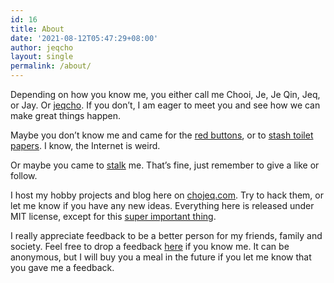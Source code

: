 ```yaml
---
id: 16
title: About
date: '2021-08-12T05:47:29+08:00'
author: jeqcho
layout: single
permalink: /about/
---
```


Depending on how you know me, you either call me Chooi, Je, Je Qin, Jeq, or Jay. Or [jeqcho](https://codeforces.com/profile/jeqcho). If you don’t, I am eager to meet you and see how we can make great things happen.

Maybe you don’t know me and came for the [red buttons](https://red-buttons.chojeq.com), or to [stash toilet papers](https://archive.chojeq.com/coronapaper/). I know, the Internet is weird.

Or maybe you came to [stalk](http://stalk.chojeq.com) me. That’s fine, just remember to give a like or follow.

I host my hobby projects and blog here on [chojeq.com](https://chojeq.com). Try to hack them, or let me know if you have any new ideas. Everything here is released under MIT license, except for this [super important thing](https://chojeq.com/super-important-thing.html).

I really appreciate feedback to be a better person for my friends, family and society. Feel free to drop a feedback [here](https://chojeq.com/feedback) if you know me. It can be anonymous, but I will buy you a meal in the future if you let me know that you gave me a feedback.